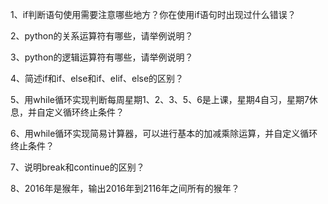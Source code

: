 1、if判断语句使用需要注意哪些地方？你在使用if语句时出现过什么错误？

2、python的关系运算符有哪些，请举例说明？

3、python的逻辑运算符有哪些，请举例说明？

4、简述if和if、else和if、elif、else的区别？

5、用while循环实现判断每周星期1、2、3、5、6是上课，星期4自习，星期7休息，并自定义循环终止条件？

6、用while循环实现简易计算器，可以进行基本的加减乘除运算，并自定义循环终止条件？

7、说明break和continue的区别？

8、2016年是猴年，输出2016年到2116年之间所有的猴年？


